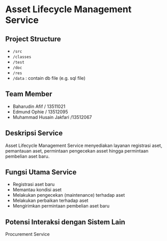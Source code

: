 # Asset Lifecycle Management Service

## Project Structure
- `/src`
- `/classes`
- `/test`
- `/doc`
- `/res`
- `/data` : contain db file (e.g. sql file)

## Team Member
- Baharudin Afif / 13511021
- Edmund Ophie / 13512095
- Muhammad Husain Jakfari /13512067

## Deskripsi Service
Asset Lifecycle Management Service menyediakan layanan registrasi aset, pemantauan aset, permintaan pengecekan asset hingga permintaan pembelian aset baru.

## Fungsi Utama Service
- Registrasi aset baru
- Memantau kondisi aset
- Melakukan pengecekan (maintenance) terhadap aset
- Melakukan perbaikan terhadap aset
- Mengirimkan permintaan pembelian aset baru

## Potensi Interaksi dengan Sistem Lain
Procurement Service
